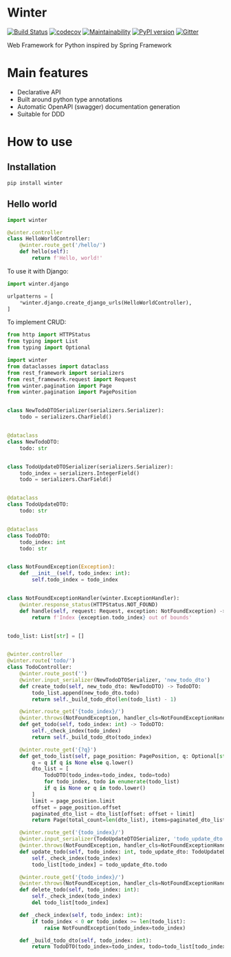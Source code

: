 # Winter

[![Build Status](https://travis-ci.org/mofr/winter.svg?branch=master)](https://travis-ci.org/mofr/winter)
[![codecov](https://codecov.io/gh/mofr/winter/branch/master/graph/badge.svg)](https://codecov.io/gh/mofr/winter)
[![Maintainability](https://api.codeclimate.com/v1/badges/c6b0b8dfbe97cfa378a3/maintainability)](https://codeclimate.com/github/mofr/winter/maintainability)
[![PyPI version](https://badge.fury.io/py/winter.svg)](https://badge.fury.io/py/winter)
[![Gitter](https://badges.gitter.im/winter-python/community.svg)](https://gitter.im/winter-python/community?utm_source=badge&utm_medium=badge&utm_campaign=pr-badge)

Web Framework for Python inspired by Spring Framework

# Main features
* Declarative API
* Built around python type annotations
* Automatic OpenAPI (swagger) documentation generation
* Suitable for DDD

# How to use
## Installation
```
pip install winter
```

## Hello world
```python
import winter

@winter.controller
class HelloWorldController:
    @winter.route_get('/hello/')
    def hello(self):
        return f'Hello, world!'
```

To use it with Django:
```python
import winter.django

urlpatterns = [
    *winter.django.create_django_urls(HelloWorldController),
]
```

To implement CRUD:
```python
from http import HTTPStatus
from typing import List
from typing import Optional

import winter
from dataclasses import dataclass
from rest_framework import serializers
from rest_framework.request import Request
from winter.pagination import Page
from winter.pagination import PagePosition


class NewTodoDTOSerializer(serializers.Serializer):
    todo = serializers.CharField()


@dataclass
class NewTodoDTO:
    todo: str


class TodoUpdateDTOSerializer(serializers.Serializer):
    todo_index = serializers.IntegerField()
    todo = serializers.CharField()


@dataclass
class TodoUpdateDTO:
    todo: str


@dataclass
class TodoDTO:
    todo_index: int
    todo: str


class NotFoundException(Exception):
    def __init__(self, todo_index: int):
        self.todo_index = todo_index


class NotFoundExceptionHandler(winter.ExceptionHandler):
    @winter.response_status(HTTPStatus.NOT_FOUND)
    def handle(self, request: Request, exception: NotFoundException) -> str:
        return f'Index {exception.todo_index} out of bounds'


todo_list: List[str] = []


@winter.controller
@winter.route('todo/')
class TodoController:
    @winter.route_post('')
    @winter.input_serializer(NewTodoDTOSerializer, 'new_todo_dto')
    def create_todo(self, new_todo_dto: NewTodoDTO) -> TodoDTO:
        todo_list.append(new_todo_dto.todo)
        return self._build_todo_dto(len(todo_list) - 1)

    @winter.route_get('{todo_index}/')
    @winter.throws(NotFoundException, handler_cls=NotFoundExceptionHandler)
    def get_todo(self, todo_index: int) -> TodoDTO:
        self._check_index(todo_index)
        return self._build_todo_dto(todo_index)

    @winter.route_get('{?q}')
    def get_todo_list(self, page_position: PagePosition, q: Optional[str] = None) -> Page[TodoDTO]:
        q = q if q is None else q.lower()
        dto_list = [
            TodoDTO(todo_index=todo_index, todo=todo)
            for todo_index, todo in enumerate(todo_list)
            if q is None or q in todo.lower()
        ]
        limit = page_position.limit
        offset = page_position.offset
        paginated_dto_list = dto_list[offset: offset + limit]
        return Page(total_count=len(dto_list), items=paginated_dto_list, position=page_position)

    @winter.route_get('{todo_index}/')
    @winter.input_serializer(TodoUpdateDTOSerializer, 'todo_update_dto')
    @winter.throws(NotFoundException, handler_cls=NotFoundExceptionHandler)
    def update_todo(self, todo_index: int, todo_update_dto: TodoUpdateDTO):
        self._check_index(todo_index)
        todo_list[todo_index] = todo_update_dto.todo

    @winter.route_get('{todo_index}/')
    @winter.throws(NotFoundException, handler_cls=NotFoundExceptionHandler)
    def delete_todo(self, todo_index: int):
        self._check_index(todo_index)
        del todo_list[todo_index]

    def _check_index(self, todo_index: int):
        if todo_index < 0 or todo_index >= len(todo_list):
            raise NotFoundException(todo_index=todo_index)

    def _build_todo_dto(self, todo_index: int):
        return TodoDTO(todo_index=todo_index, todo=todo_list[todo_index])
```
